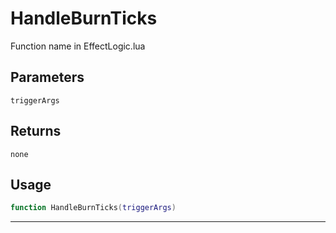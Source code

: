 # HandleBurnTicks
Function name in EffectLogic.lua
## Parameters
`triggerArgs`
## Returns
`none`
## Usage
```lua
function HandleBurnTicks(triggerArgs)
```
---
